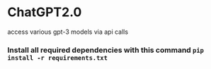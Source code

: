# ChatGPT2.0
access various gpt-3 models via api calls

### Install all required dependencies with this command `pip install -r requirements.txt`
